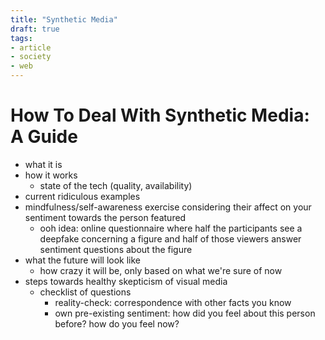 ```yaml
---
title: "Synthetic Media"
draft: true
tags:
- article
- society
- web
---
```


# How To Deal With Synthetic Media: A Guide

- what it is
- how it works
  - state of the tech (quality, availability)
- current ridiculous examples
- mindfulness/self-awareness exercise considering their affect on your sentiment towards the person featured
  - ooh idea: online questionnaire where half the participants see a deepfake concerning a figure and half of those viewers answer sentiment questions about the figure
- what the future will look like
  - how crazy it will be, only based on what we're sure of now
- steps towards healthy skepticism of visual media
  - checklist of questions
    - reality-check: correspondence with other facts you know
    - own pre-existing sentiment: how did you feel about this person before? how do you feel now?
